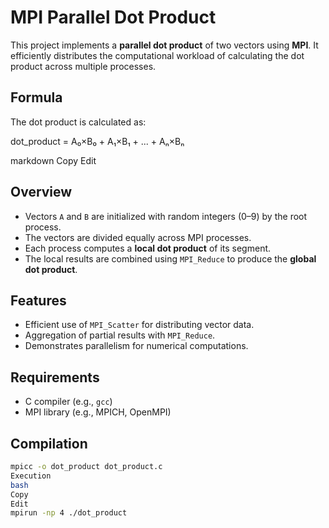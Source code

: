 # MPI Parallel Dot Product

This project implements a **parallel dot product** of two vectors using **MPI**. It efficiently distributes the computational workload of calculating the dot product across multiple processes.

## Formula

The dot product is calculated as:

dot_product = A₀×B₀ + A₁×B₁ + ... + Aₙ×Bₙ

markdown
Copy
Edit

## Overview

- Vectors `A` and `B` are initialized with random integers (0–9) by the root process.
- The vectors are divided equally across MPI processes.
- Each process computes a **local dot product** of its segment.
- The local results are combined using `MPI_Reduce` to produce the **global dot product**.

## Features

- Efficient use of `MPI_Scatter` for distributing vector data.
- Aggregation of partial results with `MPI_Reduce`.
- Demonstrates parallelism for numerical computations.

## Requirements

- C compiler (e.g., `gcc`)
- MPI library (e.g., MPICH, OpenMPI)

## Compilation

```bash
mpicc -o dot_product dot_product.c
Execution
bash
Copy
Edit
mpirun -np 4 ./dot_product
